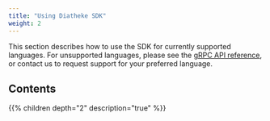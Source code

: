 ```yaml
---
title: "Using Diatheke SDK"
weight: 2
---
```


This section describes how to use the SDK for currently supported languages.
For unsupported languages, please see the [gRPC API reference](../protobuf),
or contact us to request support for your preferred language.

## Contents
{{% children  depth="2" description="true" %}}
